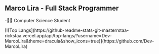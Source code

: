 <h2> Marco Lira - Full Stack Programmer </h2>
<p>-👨‍💻 Computer Science Student</p>

<div>
  [![Top Langs](https://github-readme-stats-git-masterrstaa-rickstaa.vercel.app/api/top-langs/?username=Dev-MarcoLira&theme=dracula&show_icons=true)](https://github.com/Dev-MarcoLira)
</div>
